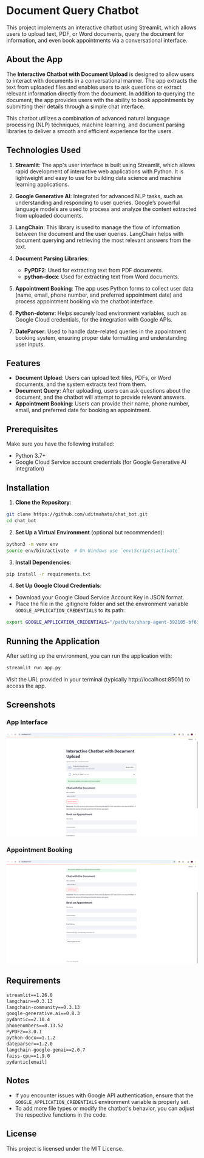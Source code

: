 # Document Query Chatbot

This project implements an interactive chatbot using Streamlit, which allows users to upload text, PDF, or Word documents, query the document for information, and even book appointments via a conversational interface.

## About the App

The **Interactive Chatbot with Document Upload** is designed to allow users to interact with documents in a conversational manner. The app extracts the text from uploaded files and enables users to ask questions or extract relevant information directly from the document. In addition to querying the document, the app provides users with the ability to book appointments by submitting their details through a simple chat interface.

This chatbot utilizes a combination of advanced natural language processing (NLP) techniques, machine learning, and document parsing libraries to deliver a smooth and efficient experience for the users.

## Technologies Used

1. **Streamlit**: The app's user interface is built using Streamlit, which allows rapid development of interactive web applications with Python. It is lightweight and easy to use for building data science and machine learning applications.
   
2. **Google Generative AI**: Integrated for advanced NLP tasks, such as understanding and responding to user queries. Google’s powerful language models are used to process and analyze the content extracted from uploaded documents.

3. **LangChain**: This library is used to manage the flow of information between the document and the user queries. LangChain helps with document querying and retrieving the most relevant answers from the text.

4. **Document Parsing Libraries**:
   - **PyPDF2**: Used for extracting text from PDF documents.
   - **python-docx**: Used for extracting text from Word documents.

5. **Appointment Booking**: The app uses Python forms to collect user data (name, email, phone number, and preferred appointment date) and process appointment booking via the chatbot interface.

6. **Python-dotenv**: Helps securely load environment variables, such as Google Cloud credentials, for the integration with Google APIs.

7. **DateParser**: Used to handle date-related queries in the appointment booking system, ensuring proper date formatting and understanding user inputs.

## Features

* **Document Upload**: Users can upload text files, PDFs, or Word documents, and the system extracts text from them.
* **Document Query**: After uploading, users can ask questions about the document, and the chatbot will attempt to provide relevant answers.
* **Appointment Booking**: Users can provide their name, phone number, email, and preferred date for booking an appointment.

## Prerequisites

Make sure you have the following installed:
* Python 3.7+
* Google Cloud Service account credentials (for Google Generative AI integration)

## Installation

1. **Clone the Repository**:
```bash
git clone https://github.com/uditmahato/chat_bot.git
cd chat_bot
```

2. **Set Up a Virtual Environment** (optional but recommended):
```bash
python3 -m venv env
source env/bin/activate  # On Windows use `env\Scripts\activate`
```

3. **Install Dependencies**:
```bash
pip install -r requirements.txt
```

4. **Set Up Google Cloud Credentials**:
* Download your Google Cloud Service Account Key in JSON format.
* Place the file in the .gitignore folder and set the environment variable `GOOGLE_APPLICATION_CREDENTIALS` to its path:
```bash
export GOOGLE_APPLICATION_CREDENTIALS="/path/to/sharp-agent-392105-bf6377f9f1c7.json"
```

## Running the Application

After setting up the environment, you can run the application with:
```bash
streamlit run app.py
```

Visit the URL provided in your terminal (typically http://localhost:8501/) to access the app.

## Screenshots

### App Interface
![App Interface](images/a.png)

### Appointment Booking
![Appointment Booking](images/b.png)


## Requirements

```
streamlit==1.26.0
langchain==0.3.13
langchain-community==0.3.13
google-generative.ai==0.8.3
pydantic==2.10.4
phonenumbers==8.13.52
PyPDF2==3.0.1
python-docx==1.1.2
dateparser==1.2.0
langchain-google-genai==2.0.7
faiss-cpu==1.9.0
pydantic[email]

```

## Notes

* If you encounter issues with Google API authentication, ensure that the `GOOGLE_APPLICATION_CREDENTIALS` environment variable is properly set.
* To add more file types or modify the chatbot's behavior, you can adjust the respective functions in the code.

## License

This project is licensed under the MIT License.
